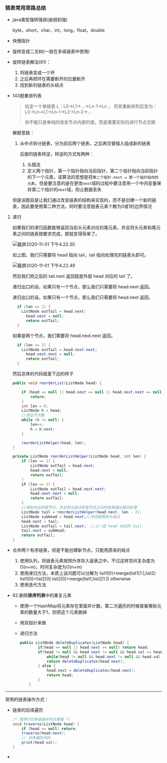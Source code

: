 ### 链表常用思路总结

- java类型强转强弱(由弱到强)

  byte，short，char，int，long，float，double

- 快慢指针

- 旋转变成二叉树(一般在多级链表中使用)

- 旋转链表解法(61)：
  1. 将链表变成一个环
  2. 之后再把环在需要断开的位置断开
  3. 找到新的链表的头结点
  
- 143题重排列表

  > 给定一个单链表 L：L0→L1→…→Ln-1→Ln ，
  > 将其重新排列后变为： L0→Ln→L1→Ln-1→L2→Ln-2→…
  >
  > 你不能只是单纯的改变节点内部的值，而是需要实际的进行节点交换

  解题思路： 

  1. 从中点拆分链表，分为前后两个链表，之后再交替插入组成新的链表

     后面的链表转逆，转逆的方式有两种：

     1. 头插法
     2. 定义两个指针，第一个指针指向当前指针，第二个指针指向当前指针的下一个元素，该算法的思想是将`第二个指针.next = 第一个指针指向的元素`，但是要注意的是在更改`next`域的过程中要注意用一个中间变量保存第二个指针的`next`域，防止数据丢失
  
  但是该题目是让我们通过改变链表的结构来实现的，而不是创建一个新的链表，因此要使用第二种方法，同时要注意链表元素个数为0或1的边界情况
  
2. 递归
  
   如果我们的递归函数能够返回当前头元素对应的尾元素，并且将头元素和尾元素之间的链表按要求完成，那就变得简单了。
  
   ![截屏2020-11-01 下午4.22.30](https://tva1.sinaimg.cn/large/0081Kckwgy1gk9qz2xxdtj30po0ba0vm.jpg)
  
   如上图，我们只需要将 head 指向 tail，tail 指向处理完的链表头即可。
  
   ![截屏2020-11-01 下午4.22.49](https://tva1.sinaimg.cn/large/0081Kckwgy1gk9qzby5jsj31000dgtew.jpg)
  
     然后我们把之前的 tail.next 返回就是外层 head 对应的 tail 了。
  
     递归出口的话，如果只有一个节点，那么我们只需要将 head.next 返回。
  
     递归出口的话，如果只有一个节点，那么我们只需要将 head.next 返回。
  
   ```java
     if (len == 1) {
       ListNode outTail = head.next;
         head.next = null;
         return outTail;
     }
   ```
  
     如果是两个节点，我们需要将 head.next.next 返回。
  
   ```java
     if (len == 2) {
       ListNode outTail = head.next.next;
         head.next.next = null;
         return outTail;
     }
   ```
  
     然后总体的代码就是下边的样子
  
     ```java
     public void reorderList(ListNode head) {
     
         if (head == null || head.next == null || head.next.next == null) {
             return;
         }
         int len = 0;
         ListNode h = head;
         //求出节点数
         while (h != null) {
             len++;
             h = h.next;
         }
     
         reorderListHelper(head, len);
     }
     
     private ListNode reorderListHelper(ListNode head, int len) {
         if (len == 1) {
             ListNode outTail = head.next;
             head.next = null;
             return outTail;
         }
         if (len == 2) {
             ListNode outTail = head.next.next;
             head.next.next = null;
             return outTail;
         }
         //得到对应的尾节点，并且将头结点和尾节点之间的链表通过递归处理
         ListNode tail = reorderListHelper(head.next, len - 2);
         ListNode subHead = head.next;//中间链表的头结点
         head.next = tail;
         ListNode outTail = tail.next;  //上一层 head 对应的 tail
         tail.next = subHead;
         return outTail;
     }
     ```

- 合并两个有序链表，但是不能创建新节点，只能用原来的结点

  1. 使用队列，将链表元素按照升序存入链表之中，不过这样空间复杂度为O(n+m)，时间复杂度为O(n+m)
  2. 使用递归方法，本质上该问题可以分解为
     list1[0]+merge(list1[1:],list2)  list1[0]<list2[0]
     list2[0]+merge(list1,list2[1:]) otherwise
  3. 使用迭代方法

- 82.删除**排序列表**中的重复元素

  - 使用一个HashMap将元素存在里面并计数，第二次遍历的时候查看哪些元素的数量大于1，则把这个元素删掉

  - 用双指针来做

  - 递归方法

    ```java
    public ListNode deleteDuplicates(ListNode head) {
            if(head == null || head.next == null) return head;
            if(head != null && head.next != null && head.val == head.next.val) {
                while(head != null && head.next != null && head.val == head.next.val) head = head.next;
                return deleteDuplicates(head.next);
            } else {
                head.next = deleteDuplicates(head.next);
                return head;
            }
        }
    ```

---

常用的链表操作方式：

- 链表的后续遍历

  ```java
  /* 倒序打印单链表中的元素值 */
  void traverse(ListNode head) {
      if (head == null) return;
      traverse(head.next);
      // 后序遍历代码
      print(head.val);
  }
  ```

- 




